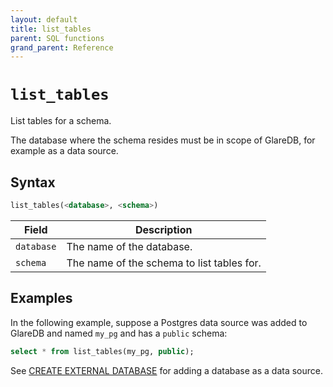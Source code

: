 ```yaml
---
layout: default
title: list_tables
parent: SQL functions
grand_parent: Reference
---
```


# `list_tables`

List tables for a schema.

The database where the schema resides must be in scope of GlareDB, for example
as a data source.

## Syntax

```sql
list_tables(<database>, <schema>)
```

| Field      | Description                                |
| ---------- | ------------------------------------------ |
| `database` | The name of the database.                  |
| `schema`   | The name of the schema to list tables for. |

## Examples

In the following example, suppose a Postgres data source was added to GlareDB
and named `my_pg` and has a `public` schema:

```sql
select * from list_tables(my_pg, public);
```

See [CREATE EXTERNAL DATABASE] for adding a database as a data source.

[CREATE EXTERNAL DATABASE]: /reference/sql-commands/create-external-database/
